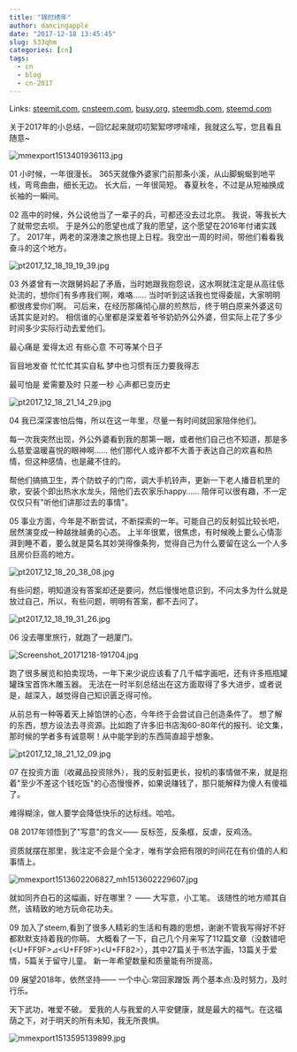 ```yaml
---
title: "锦时绣年"
author: dancingapple
date: "2017-12-18 13:45:45"
slug: 533qhm
categories: [cn]
tags: 
  - cn
  - blog
  - cn-2017
---
```


Links: [steemit.com](https://steemit.com/cn/@dancingapple/533qhm), [cnsteem.com](https://cnsteem.com/cn/@dancingapple/533qhm), [busy.org](https://busy.org/cn/@dancingapple/533qhm), [steemdb.com](https://steemdb.com/cn/@dancingapple/533qhm), [steemd.com](https://steemd.com/cn/@dancingapple/533qhm)

关于2017年的小总结，一回忆起来就叨叨絮絮啰啰嗦嗦，我就这么写，您且看且随意~

![mmexport1513401936113.jpg](https://steemitimages.com/DQmYHiSK1YHS56GigEipvfMsye4F2CwLPh367StJpLQqz4S/mmexport1513401936113.jpg)

01
小时候，一年很漫长。
365天就像外婆家门前那条小溪，从山脚蜿蜒到地平线，弯弯曲曲，细长无边。
长大后，一年很简短。
春夏秋冬，不过是从短袖换成长袖的一瞬间。

02
高中的时候，外公说他当了一辈子的兵，可都还没去过北京。
我说，等我长大了就带您去呗。
于是外公的愿望也成了我的愿望，这个愿望在2016年付诸实践了。
2017年，两老的深港澳之旅也提上日程。我空出一周的时间，带他们看看我奋斗的这个地方。

![pt2017_12_18_19_19_39.jpg](https://steemitimages.com/DQmaV1RmhLpKh2r54opkN63M7nFGLFZH5qEqL9QyWW5ivE9/pt2017_12_18_19_19_39.jpg)

03
外婆曾有一次跟舅妈起了矛盾，当时她跟我抱怨说，这水啊就注定是从高往低处流的，想你们有多疼我们啊，难咯……
当时听到这话我也觉得委屈，大家明明都很疼爱你们啊。
可后来，在经历那痛彻心扉的煎熬后，终于明白原来外婆这句话其实是对的。
相信谁的心里都是深爱着爷爷奶奶外公外婆，但实际上花了多少时间多少实际行动去爱他们。

最心痛是 爱得太迟
有些心意 不可等某个日子

盲目地发奋 忙忙忙其实自私
梦中也习惯有压力要我得志

最可怕是 爱需要及时
只差一秒 心声都已变历史

![pt2017_12_18_21_14_29.jpg](https://steemitimages.com/DQmQzPDDYeCNHyUH5KVyKykDtKvcbvP58s6HVBuAkFDHFJ4/pt2017_12_18_21_14_29.jpg)

04
我已深深害怕后悔，所以在这一年里，尽量一有时间就回家陪伴他们。

每一次我突然出现，外公外婆看到我的那第一眼，或者他们自己也不知道，那是多么慈爱温暖喜悦的眼神啊……
他们那代人或许都不大善于表达自己的欢喜和热情，但这种感情，也是藏不住的。

帮他们搞搞卫生，弄个防蚊子的门帘，调大手机铃声，更新一下老人播音机里的歌，安装个即出热水水龙头，陪他们去农家乐happy……
陪伴可以很有趣，不一定仅仅只有"听他们讲那过去的事情"。

05
事业方面，今年是不断尝试，不断探索的一年。可能自己的反射弧比较长吧，居然演变成一种越挫越勇的心态。
上半年很累，很焦虑，有时候晚上要么心情澎湃到睡不着，要么就是莫名其妙哭得像条狗，觉得自己为什么要留在这么一个人多且房价巨高的地方。

![pt2017_12_18_20_38_08.jpg](https://steemitimages.com/DQmPJZGFKCa1PcWBXq1tpWgvNFSjursDdudeZVHdVo6WwWb/pt2017_12_18_20_38_08.jpg)


有些问题，明知道没有答案却还是要问，然后慢慢地意识到，不问太多为什么就是放过自己，所以，有些问题，明明有答案，都不去问了。

![pt2017_12_18_19_31_26.jpg](https://steemitimages.com/DQmQgqWHFEWCsHv5czypDa1747diwiRq4fzd3SCYK615pMD/pt2017_12_18_19_31_26.jpg)

06
没去哪里旅行，就跑了一趟厦门。

![Screenshot_20171218-191704.jpg](https://steemitimages.com/DQmNisjztK6KvWqaDUWrwnAHZGvMck8T8E3esFNpMLuBHUR/Screenshot_20171218-191704.jpg)

跑了很多展览和拍卖现场，一年下来少说应该看了几千幅字画吧，还有许多瓶瓶罐罐珠宝首饰木雕玉器。
无法在一时半刻总结出在这方面取得了多大进步，或者说是，越深入，越觉得自己知识匮乏得可怜。

从前总有一种等着天上掉馅饼的心态，今年终于会尝试自己创造条件了。
想了解的东西，想方设法去寻资源。比如跑了许多旧书店淘60-80年代的报刊、论文集，那时候的学者多有诚意啊！从中能学到的东西简直超乎想象。

![pt2017_12_18_21_12_09.jpg](https://steemitimages.com/DQmZC2y6CxWmqe7zZYoY6jVxVFaaZfnSGqTDea4bHgkFN9T/pt2017_12_18_21_12_09.jpg)

07
在投资方面（收藏品投资除外），我的反射弧更长，投机的事情做不来，就是抱着"至少不差这个钱吃饭"的心态慢慢养，如果说赚钱了，那只能解释为傻人有傻福了。

难得糊涂，做人要学会降低快乐的达标线。哈哈。

08
2017年领悟到了"写意"的含义——
反标签，反条框，反虐，反鸡汤。

资质就摆在那里，我注定不会是个全才，唯有学会把有限的时间花在有价值的人和事情上。

![mmexport1513602206827_mh1513602229607.jpg](https://steemitimages.com/DQmPWKcy8gVZLBXybX4sTfHP3yg6FRQ7ayBMSHSDeSSPE2n/mmexport1513602206827_mh1513602229607.jpg)

就如同齐白石的这幅画，好在哪里？
——
大写意，小工笔。
该随性的地方顺其自然，该精致的地方玩命花功夫。

09
加入了steem,看到了很多人精彩的生活和有趣的思想，谢谢不管我写得好不好都默默支持着我的你萌。
大概看了一下，自己几个月来写了112篇文章（没数错吧(<U+FF9F>⊿<U+FF9F>)<U+FF82>），其中27篇关于书法字画，13篇关于爱情，5篇关于留守儿童。
新一年希望数量和质量能有所提高。

09
展望2018年，依然坚持——
一个中心:常回家蹭饭
两个基本点:及时努力，及时行乐。

天下武功，唯爱不破。
爱我的人与我爱的人平安健康，就是最大的福气。在这福荫之下，对于明天的所有未知，我无所畏惧。

![mmexport1513595139899.jpg](https://steemitimages.com/DQmPJY6YLFmboFJYfkaXn8djisM1LN4gf6nQqQDaFghbvF8/mmexport1513595139899.jpg)
